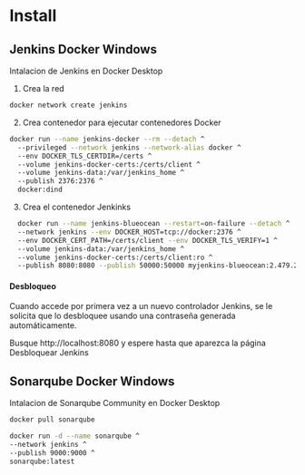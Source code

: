 # Install

## Jenkins Docker Windows

Intalacion de Jenkins en Docker Desktop

1. Crea la red

``` bash
docker network create jenkins
```

2. Crea contenedor para ejecutar contenedores Docker

``` bash
docker run --name jenkins-docker --rm --detach ^
  --privileged --network jenkins --network-alias docker ^
  --env DOCKER_TLS_CERTDIR=/certs ^
  --volume jenkins-docker-certs:/certs/client ^
  --volume jenkins-data:/var/jenkins_home ^
  --publish 2376:2376 ^
  docker:dind
```

3. Crea el contenedor Jenkinks

``` bash
  docker run --name jenkins-blueocean --restart=on-failure --detach ^
  --network jenkins --env DOCKER_HOST=tcp://docker:2376 ^
  --env DOCKER_CERT_PATH=/certs/client --env DOCKER_TLS_VERIFY=1 ^
  --volume jenkins-data:/var/jenkins_home ^
  --volume jenkins-docker-certs:/certs/client:ro ^
  --publish 8080:8080 --publish 50000:50000 myjenkins-blueocean:2.479.2-1
  ```

#### Desbloqueo

Cuando accede por primera vez a un nuevo controlador Jenkins, se le solicita que lo desbloquee usando una contraseña generada automáticamente.

Busque http://localhost:8080 y espere hasta que aparezca la página Desbloquear Jenkins

## Sonarqube Docker Windows

Intalacion de Sonarqube Community en Docker Desktop

``` bash
docker pull sonarqube
```

``` bash
docker run -d --name sonarqube ^
--network jenkins ^
--publish 9000:9000 ^
sonarqube:latest
```
